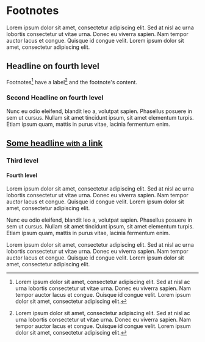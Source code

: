 # Footnotes

Lorem ipsum dolor sit amet, consectetur adipiscing elit. Sed at nisl ac
urna lobortis consectetur ut vitae urna. Donec eu viverra sapien. Nam
tempor auctor lacus et congue. Quisque id congue velit. Lorem ipsum dolor
sit amet, consectetur adipiscing elit.

## Headline on fourth level

Footnotes[^1] have a label[^@#$%] and the footnote's content.
### Second Headline on fourth level

[^1]: Lorem ipsum dolor sit amet, consectetur adipiscing elit. Sed at nisl ac
      urna lobortis consectetur ut vitae urna. Donec eu viverra sapien. Nam
      tempor auctor lacus et congue. Quisque id congue velit. Lorem ipsum dolor
      sit amet, consectetur adipiscing elit.

[^@#$%]: Lorem ipsum dolor sit amet, consectetur adipiscing elit. Sed at nisl ac
      urna lobortis consectetur ut vitae urna. Donec eu viverra sapien. Nam
      tempor auctor lacus et congue. Quisque id congue velit. Lorem ipsum dolor
      sit amet, consectetur adipiscing elit.
[^2]: Lorem ipsum dolor sit [amet](#), consectetur adipiscing elit. Sed at nisl ac
      urna lobortis consectetur ut vitae urna. **Donec** eu viverra sapien. Nam
      tempor auctor lacus et congue. Quisque id congue velit. Lorem ipsum dolor
      sit amet, consectetur adipiscing elit.

Nunc eu odio eleifend, blandit leo a, volutpat sapien. Phasellus posuere in
sem ut cursus. Nullam sit amet tincidunt ipsum, sit amet elementum turpis.
Etiam ipsum quam, mattis in purus vitae, lacinia fermentum enim.

## [Some headline <small>with</small> a link](http://www.google.de)
### Third level
#### Fourth level

Lorem ipsum dolor sit amet, consectetur adipiscing elit. Sed at nisl ac
urna lobortis consectetur ut vitae urna. Donec eu viverra sapien. Nam
tempor auctor lacus et congue. Quisque id congue velit. Lorem ipsum dolor
sit amet, consectetur adipiscing elit.

Nunc eu odio eleifend, blandit leo a, volutpat sapien. Phasellus posuere in
sem ut cursus. Nullam sit amet tincidunt ipsum, sit amet elementum turpis.
Etiam ipsum quam, mattis in purus vitae, lacinia fermentum enim.

Lorem ipsum dolor sit amet, consectetur adipiscing elit. Sed at nisl ac
urna lobortis consectetur ut vitae urna. Donec eu viverra sapien. Nam
tempor auctor lacus et congue. Quisque id congue velit. Lorem ipsum dolor
sit amet, consectetur adipiscing elit.
